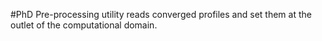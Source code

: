 #PhD
Pre-processing utility reads converged profiles and set them at the outlet of the computational domain.